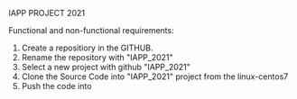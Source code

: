 IAPP PROJECT 2021

Functional and non-functional requirements:
1. Create a repositiory in the GITHUB.
2. Rename the repository with "IAPP_2021"
3. Select a new project with github "IAPP_2021"
4. Clone the Source Code into "IAPP_2021" project from the linux-centos7
5. Push the code into 
